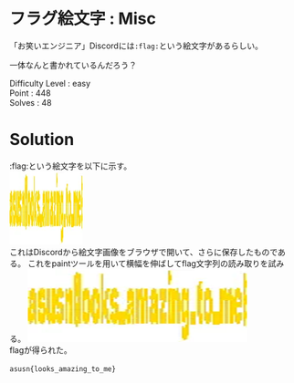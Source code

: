 # フラグ絵文字 : Misc

「お笑いエンジニア」Discordには`:flag:`という絵文字があるらしい。

一体なんと書かれているんだろう？

Difficulty Level : easy  
Point : 448  
Solves : 48  

# Solution

:flag:という絵文字を以下に示す。  
![:flag:](1322351213018353725.webp)  
これはDiscordから絵文字画像をブラウザで開いて、さらに保存したものである。
これをpaintツールを用いて横幅を伸ばしてflag文字列の読み取りを試みる。
![flag](flag.png)  
flagが得られた。

`asusn{looks_amazing_to_me}`
